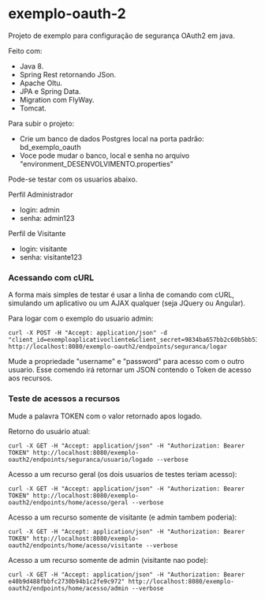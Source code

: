# exemplo-oauth-2
Projeto de exemplo para configuração de segurança OAuth2 em java.

Feito com:
+ Java 8.
+ Spring Rest retornando JSon.
+ Apache Oltu.
+ JPA e Spring Data.
+ Migration com FlyWay.
+ Tomcat.

Para subir o projeto:
+ Crie um banco de dados Postgres local na porta padrão: bd_exemplo_oauth
+ Voce pode mudar o banco, local e senha no arquivo "environment_DESENVOLVIMENTO.properties"

Pode-se testar com os usuarios abaixo.

Perfil Administrador
+ login: admin
+ senha: admin123

Perfil de Visitante
+ login: visitante
+ senha: visitante123

### Acessando com cURL

A forma mais simples de testar é usar a linha de comando com cURL, simulando um aplicativo ou um AJAX qualquer (seja JQuery ou Angular).

Para logar com o exemplo do usuario admin:

```
curl -X POST -H "Accept: application/json" -d "client_id=exemploaplicativocliente&client_secret=9834ba657bb2c60b5bb53de6f4201905&grant_type=password&username=admin&password=admin123" http://localhost:8080/exemplo-oauth2/endpoints/seguranca/logar
```

Mude a propriedade "username" e "password" para acesso com o outro usuario. Esse comendo irá retornar um JSON contendo o Token de acesso aos recursos.

### Teste de acessos a recursos

Mude a palavra TOKEN com o valor retornado apos logado.

Retorno do usuário atual:
```
curl -X GET -H "Accept: application/json" -H "Authorization: Bearer TOKEN" http://localhost:8080/exemplo-oauth2/endpoints/seguranca/usuario/logado --verbose
```

Acesso a um recurso geral (os dois usuarios de testes teriam acesso):
```
curl -X GET -H "Accept: application/json" -H "Authorization: Bearer TOKEN" http://localhost:8080/exemplo-oauth2/endpoints/home/acesso/geral --verbose
```

Acesso a um recurso somente de visitante (e admin tambem poderia):
```
curl -X GET -H "Accept: application/json" -H "Authorization: Bearer TOKEN" http://localhost:8080/exemplo-oauth2/endpoints/home/acesso/visitante --verbose
```

Acesso a um recurso somente de admin (visitante nao pode):
```
curl -X GET -H "Accept: application/json" -H "Authorization: Bearer e40b9d488fbbfc2730b94b1c2fe9c972" http://localhost:8080/exemplo-oauth2/endpoints/home/acesso/admin --verbose
```
